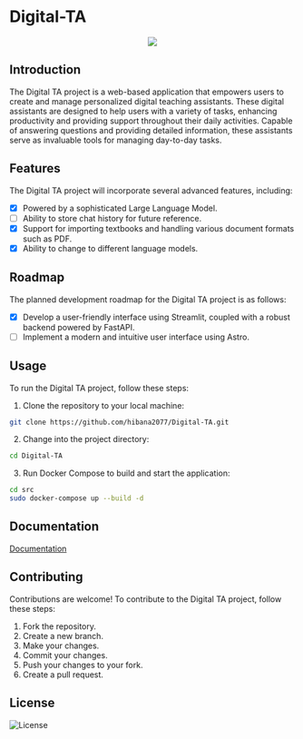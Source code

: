<!--
 * @Author: hibana2077 hibana2077@gmail.com
 * @Date: 2024-05-05 10:00:24
 * @LastEditors: hibana2077 hibana2077@gmaill.com
 * @LastEditTime: 2024-06-13 16:38:43
 * @FilePath: \Digital-TA\README.md
 * @Description: 
-->
# Digital-TA

<p align="center">
    <img src="https://skillicons.dev/icons?i=redis,fastapi,py,docker" /><br>
</p>

## Introduction

The Digital TA project is a web-based application that empowers users to create and manage personalized digital teaching assistants. These digital assistants are designed to help users with a variety of tasks, enhancing productivity and providing support throughout their daily activities. Capable of answering questions and providing detailed information, these assistants serve as invaluable tools for managing day-to-day tasks.

## Features

The Digital TA project will incorporate several advanced features, including:

- [x] Powered by a sophisticated Large Language Model.
- [ ] Ability to store chat history for future reference.
- [x] Support for importing textbooks and handling various document formats such as PDF.
- [x] Ability to change to different language models.

## Roadmap

The planned development roadmap for the Digital TA project is as follows:

- [x] Develop a user-friendly interface using Streamlit, coupled with a robust backend powered by FastAPI.
- [ ] Implement a modern and intuitive user interface using Astro.

## Usage

To run the Digital TA project, follow these steps:

1. Clone the repository to your local machine:

```bash
git clone https://github.com/hibana2077/Digital-TA.git
```

2. Change into the project directory:

```bash
cd Digital-TA
```

3. Run Docker Compose to build and start the application:

```bash
cd src
sudo docker-compose up --build -d
```

## Documentation

[Documentation](https://digitalta.hibana2077.com)

## Contributing

Contributions are welcome! To contribute to the Digital TA project, follow these steps:

1. Fork the repository.
2. Create a new branch.
3. Make your changes.
4. Commit your changes.
5. Push your changes to your fork.
6. Create a pull request.

## License

![License](https://img.shields.io/badge/license-MIT-blue)
